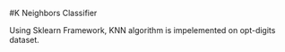 #K Neighbors Classifier

Using Sklearn Framework, KNN algorithm is impelemented on opt-digits dataset. 

